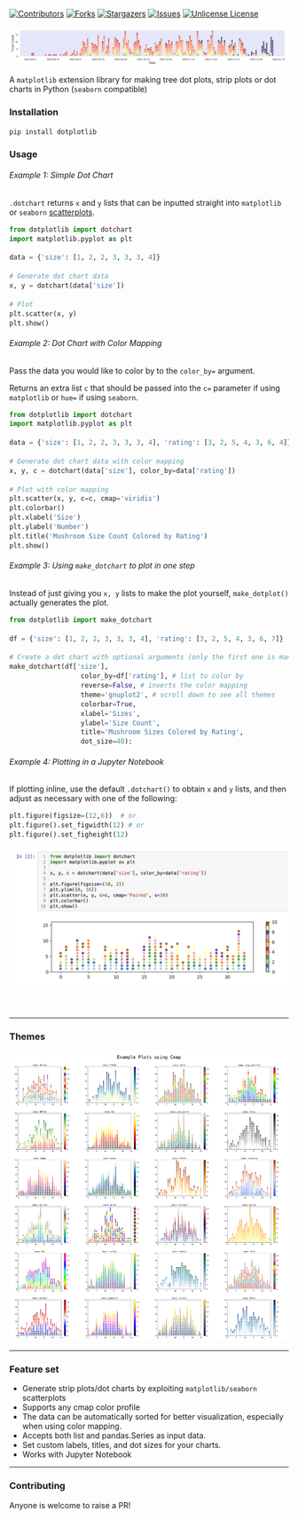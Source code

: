 [![Contributors][contributors-shield]][contributors-url]
[![Forks][forks-shield]][forks-url]
[![Stargazers][stars-shield]][stars-url]
[![Issues][issues-shield]][issues-url]
[![Unlicense License][license-shield]][license-url]

![](https://github.com/jl33-ai/dotplotlib/blob/main/demos/daterange.png?raw=true)

A `matplotlib` extension library for making tree dot plots, strip plots or dot charts in Python (`seaborn` compatible)

### Installation

```text
pip install dotplotlib
```

### Usage

###### Example 1: Simple Dot Chart

`.dotchart` returns `x` and `y` lists that can be inputted straight into `matplotlib` or `seaborn` [scatterplots](https://www.w3schools.com/python/matplotlib_scatter.asp). 

```python
from dotplotlib import dotchart
import matplotlib.pyplot as plt

data = {'size': [1, 2, 2, 3, 3, 3, 4]}

# Generate dot chart data
x, y = dotchart(data['size'])

# Plot
plt.scatter(x, y)
plt.show()
```

###### Example 2: Dot Chart with Color Mapping

Pass the data you would like to color by to the `color_by=` argument. 

Returns an extra list `c` that should be passed into the `c=` parameter if using `matplotlib` or `hue=` if using `seaborn`. 

```python
from dotplotlib import dotchart
import matplotlib.pyplot as plt

data = {'size': [1, 2, 2, 3, 3, 3, 4], 'rating': [3, 2, 5, 4, 3, 6, 4]}

# Generate dot chart data with color mapping
x, y, c = dotchart(data['size'], color_by=data['rating'])

# Plot with color mapping
plt.scatter(x, y, c=c, cmap='viridis')
plt.colorbar()
plt.xlabel('Size')
plt.ylabel('Number')
plt.title('Mushroom Size Count Colored by Rating')
plt.show()
```

###### Example 3: Using `make_dotchart` to plot in one step

Instead of just giving you `x, y` lists to make the plot yourself, `make_dotplot()` actually generates the plot. 

```python
from dotplotlib import make_dotchart

df = {'size': [1, 2, 2, 3, 3, 3, 4], 'rating': [3, 2, 5, 4, 3, 6, 7]}

# Create a dot chart with optional arguments (only the first one is mandatory)
make_dotchart(df['size'], 
                  color_by=df['rating'], # list to color by
                  reverse=False, # inverts the color mapping
                  theme='gnuplot2', # scroll down to see all themes
                  colorbar=True, 
                  xlabel='Sizes', 
                  ylabel='Size Count', 
                  title='Mushroom Sizes Colored by Rating', 
                  dot_size=40):
```

###### Example 4: Plotting in a Jupyter Notebook

If plotting inline, use the default `.dotchart()` to obtain `x` and `y` lists, and then adjust as necessary with one of the following: 

```python
plt.figure(figsize=(12,6))  # or
plt.figure().set_figwidth(12) # or
plt.figure().set_figheight(12)
```

![](https://github.com/jl33-ai/dotplotlib/blob/main/demos/jupyter.png?raw=true)

<br>

---

### Themes

![](https://github.com/jl33-ai/dotplotlib/blob/main/demos/gallery.png?raw=true)

---

### Feature set

- Generate strip plots/dot charts by exploiting `matplotlib/seaborn` scatterplots
- Supports any cmap color profile
- The data can be automatically sorted for better visualization, especially when using color mapping.
- Accepts both list and pandas.Series as input data.
- Set custom labels, titles, and dot sizes for your charts.
- Works with Jupyter Notebook

---

### Contributing

Anyone is welcome to raise a PR!

[contributors-shield]: https://img.shields.io/github/contributors/jl33-ai/dotplotlib.svg?style=for-the-badge
[contributors-url]: https://github.com/jl33-ai/dotplotlib/graphs/contributors
[forks-shield]: https://img.shields.io/github/forks/jl33-ai/dotplotlib.svg?style=for-the-badge
[forks-url]: https://github.com/jl33-ai/dotplotlib/network/members
[stars-shield]: https://img.shields.io/github/stars/jl33-ai/dotplotlib.svg?style=for-the-badge
[stars-url]: https://github.com/jl33-ai/dotplotlib/stargazers
[issues-shield]: https://img.shields.io/github/issues/jl33-ai/dotplotlib.svg?style=for-the-badge
[issues-url]: https://github.com/jl33-ai/dotplotlib/issues
[license-shield]: https://img.shields.io/github/license/jl33-ai/dotplotlib.svg?style=for-the-badge
[license-url]: https://github.com/jl33-ai/dotplotlib/blob/master/LICENSE.txt
